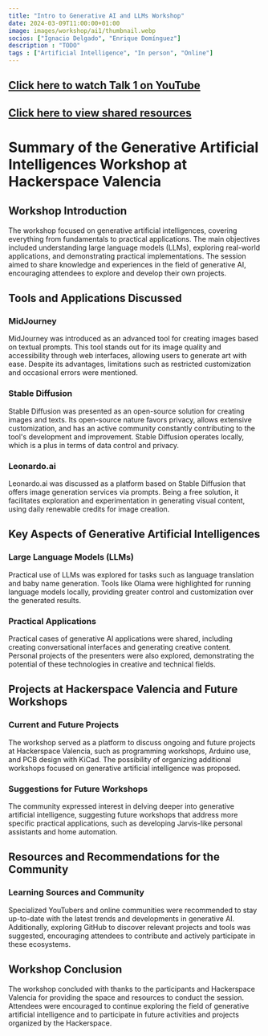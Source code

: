 ```yaml
---
title: "Intro to Generative AI and LLMs Workshop"
date: 2024-03-09T11:00:00+01:00
image: images/workshop/ai1/thumbnail.webp
socios: ["Ignacio Delgado", "Enrique Domínguez"]
description : "TODO"
tags : ["Artificial Intelligence", "In person", "Online"]
---
```


##  <u> [Click here to watch Talk 1 on YouTube](https://www.youtube.com/watch?v=7SLHjoDxL8c)</u>

## <u> [Click here to view shared resources](https://gitlab.com/hackerspacevlc1/TalleresIA)</u>

# Summary of the Generative Artificial Intelligences Workshop at Hackerspace Valencia

## Workshop Introduction
The workshop focused on generative artificial intelligences, covering everything from fundamentals to practical applications. The main objectives included understanding large language models (LLMs), exploring real-world applications, and demonstrating practical implementations. The session aimed to share knowledge and experiences in the field of generative AI, encouraging attendees to explore and develop their own projects.

## Tools and Applications Discussed

### MidJourney
MidJourney was introduced as an advanced tool for creating images based on textual prompts. This tool stands out for its image quality and accessibility through web interfaces, allowing users to generate art with ease. Despite its advantages, limitations such as restricted customization and occasional errors were mentioned.

### Stable Diffusion
Stable Diffusion was presented as an open-source solution for creating images and texts. Its open-source nature favors privacy, allows extensive customization, and has an active community constantly contributing to the tool's development and improvement. Stable Diffusion operates locally, which is a plus in terms of data control and privacy.

### Leonardo.ai
Leonardo.ai was discussed as a platform based on Stable Diffusion that offers image generation services via prompts. Being a free solution, it facilitates exploration and experimentation in generating visual content, using daily renewable credits for image creation.

## Key Aspects of Generative Artificial Intelligences

### Large Language Models (LLMs)
Practical use of LLMs was explored for tasks such as language translation and baby name generation. Tools like Olama were highlighted for running language models locally, providing greater control and customization over the generated results.

### Practical Applications
Practical cases of generative AI applications were shared, including creating conversational interfaces and generating creative content. Personal projects of the presenters were also explored, demonstrating the potential of these technologies in creative and technical fields.

## Projects at Hackerspace Valencia and Future Workshops

### Current and Future Projects
The workshop served as a platform to discuss ongoing and future projects at Hackerspace Valencia, such as programming workshops, Arduino use, and PCB design with KiCad. The possibility of organizing additional workshops focused on generative artificial intelligence was proposed.

### Suggestions for Future Workshops
The community expressed interest in delving deeper into generative artificial intelligence, suggesting future workshops that address more specific practical applications, such as developing Jarvis-like personal assistants and home automation.

## Resources and Recommendations for the Community

### Learning Sources and Community
Specialized YouTubers and online communities were recommended to stay up-to-date with the latest trends and developments in generative AI. Additionally, exploring GitHub to discover relevant projects and tools was suggested, encouraging attendees to contribute and actively participate in these ecosystems.

## Workshop Conclusion
The workshop concluded with thanks to the participants and Hackerspace Valencia for providing the space and resources to conduct the session. Attendees were encouraged to continue exploring the field of generative artificial intelligence and to participate in future activities and projects organized by the Hackerspace.

